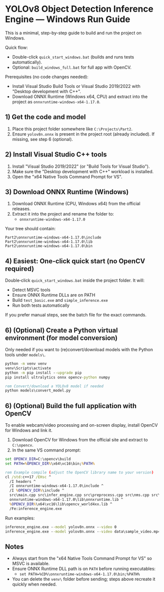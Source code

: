 # YOLOv8 Object Detection Inference Engine — Windows Run Guide

This is a minimal, step-by-step guide to build and run the project on Windows.

Quick flow:
- Double-click `quick_start_windows.bat` (builds and runs tests automatically).
- Optional: `build_windows_full.bat` for full app with OpenCV.

Prerequisites (no code changes needed):
- Install Visual Studio Build Tools or Visual Studio 2019/2022 with "Desktop development with C++".
- Download ONNX Runtime (Windows x64, CPU) and extract into the project as `onnxruntime-windows-x64-1.17.0`.

## 1) Get the code and model
1. Place this project folder somewhere like `C:\Projects\Part2`.
2. Ensure `yolov8n.onnx` is present in the project root (already included). If missing, see step 6 (optional).

## 2) Install Visual Studio C++ tools
1. Install "Visual Studio 2019/2022" (or "Build Tools for Visual Studio").
2. Make sure the "Desktop development with C++" workload is installed.
3. Open the "x64 Native Tools Command Prompt for VS".

## 3) Download ONNX Runtime (Windows)
1. Download ONNX Runtime (CPU, Windows x64) from the official releases.
2. Extract it into the project and rename the folder to:
   - `onnxruntime-windows-x64-1.17.0`

Your tree should contain:
```
Part2\onnxruntime-windows-x64-1.17.0\include
Part2\onnxruntime-windows-x64-1.17.0\lib
Part2\onnxruntime-windows-x64-1.17.0\bin
```

## 4) Easiest: One-click quick start (no OpenCV required)
Double‑click `quick_start_windows.bat` inside the project folder. It will:
- Detect MSVC tools
- Ensure ONNX Runtime DLLs are on PATH
- Build `test_basic.exe` and `simple_inference.exe`
- Run both tests automatically

If you prefer manual steps, see the batch file for the exact commands.

## 6) (Optional) Create a Python virtual environment (for model conversion)
Only needed if you want to (re)convert/download models with the Python tools under `models\`.
```cmd
python -m venv venv
venv\Scripts\activate
python -m pip install --upgrade pip
pip install ultralytics onnx opencv-python numpy

rem Convert/download a YOLOv8 model if needed
python models\convert_model.py
```

## 6) (Optional) Build the full application with OpenCV
To enable webcam/video processing and on-screen display, install OpenCV for Windows and link it.
1. Download OpenCV for Windows from the official site and extract to `C:\opencv`.
2. In the same VS command prompt:
```cmd
set OPENCV_DIR=C:\opencv\build
set PATH=%OPENCV_DIR%\x64\vc16\bin;%PATH%

rem Example compile (adjust the OpenCV library name to your version)
cl /std:c++17 /EHsc ^
  /I headers ^
  /I onnxruntime-windows-x64-1.17.0\include ^
  /I %OPENCV_DIR%\include ^
  src\main.cpp src\infer_engine.cpp src\preprocess.cpp src\nms.cpp src\frame_queue.cpp src\frame.cpp ^
  onnxruntime-windows-x64-1.17.0\lib\onnxruntime.lib ^
  %OPENCV_DIR%\x64\vc16\lib\opencv_world4xx.lib ^
  /Fe:inference_engine.exe
```

Run examples:
```cmd
inference_engine.exe --model yolov8n.onnx --video 0
inference_engine.exe --model yolov8n.onnx --video data\sample_video.mp4 --conf 0.3
```

## Notes
- Always start from the "x64 Native Tools Command Prompt for VS" so MSVC is available.
- Ensure ONNX Runtime DLL path is on `PATH` before running executables:
  - `set PATH=%CD%\onnxruntime-windows-x64-1.17.0\bin;%PATH%`
- You can delete the `venv\` folder before sending; steps above recreate it quickly when needed.


